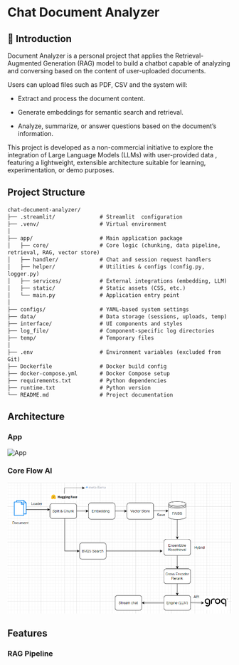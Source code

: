 
# Chat Document Analyzer 





## 🌟 Introduction 
Document Analyzer is a personal project that applies the Retrieval-Augmented Generation (RAG) model to build a chatbot capable of analyzing and conversing based on the content of user-uploaded documents.

Users can upload files such as PDF, CSV and the system will:

- Extract and process the document content.

- Generate embeddings for semantic search and retrieval.

- Analyze, summarize, or answer questions based on the document’s information.

This project is developed as a non-commercial initiative to explore the integration of Large Language Models (LLMs) with user-provided data , featuring a lightweight, extensible architecture suitable for learning, experimentation, or demo purposes.
## Project Structure

```
chat-document-analyzer/
├── .streamlit/              # Streamlit  configuration
├── .venv/                   # Virtual environment
│
├── app/                     # Main application package
│   ├── core/                # Core logic (chunking, data pipeline, retrieval, RAG, vector store)
│   ├── handler/             # Chat and session request handlers
│   ├── helper/              # Utilities & configs (config.py, logger.py)
│   ├── services/            # External integrations (embedding, LLM)
│   ├── static/              # Static assets (CSS, etc.)
│   └── main.py              # Application entry point
│
├── configs/                 # YAML-based system settings
├── data/                    # Data storage (sessions, uploads, temp)
├── interface/               # UI components and styles
├── log_file/                # Component-specific log directories
├── temp/                    # Temporary files
│
├── .env                     # Environment variables (excluded from Git)
├── Dockerfile               # Docker build config
├── docker-compose.yml       # Docker Compose setup
├── requirements.txt         # Python dependencies
├── runtime.txt              # Python version
└── README.md                # Project documentation

```
## Architecture
### App 
![App](Images/Core.pngStreamlit.png)
### Core Flow AI
![AI](Images/Core.png)
## Features
### RAG Pipeline

